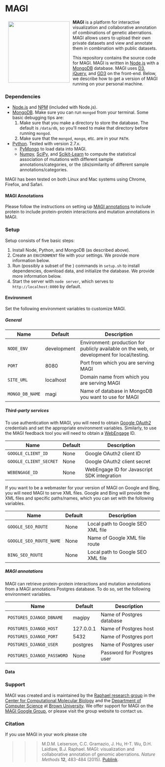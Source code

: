# MAGI #

<a href="http://magi.cs.brown.edu"><img src="http://magi.cs.brown.edu/img/magiTitle.svg" width="200px" align="left" hspace="10" vspace="6"></a>

**MAGI** is a platform for interactive visualization and collaborative annotation of combinations of genetic aberrations. MAGI allows users to upload their own private datasets and view and annotate them in combination with public datasets.

This repository contains the source code for MAGI. MAGI is written in [Node.js](http://nodejs.org/) with a [MongoDB](http://docs.mongodb.org/manual/tutorial/install-mongodb-on-os-x/) database. MAGI uses [D3](http://d3js.org/), [jQuery](http://jquery.com/), and [GD3](github.com/raphael-group/gd3) on the front-end. Below, we describe how to get a version of MAGI running on your personal machine.

### Dependencies ###

* [Node.js](http://nodejs.org/) and [NPM](https://www.npmjs.org/) (included with Node.js).
* [MongoDB](http://docs.mongodb.org/manual/tutorial/install-mongodb-on-os-x/). Make sure you can run `mongod` from your terminal. Some basic debugging tips are:
   1. Make sure that you make a directory to store the database. The default is `/data/db`,
      so you'll need to make that directory before running `mongod`.
   2. Make sure that the `mongod`, `mongo`, etc. are in your `PATH`.
* [Python](https://www.python.org/). Tested with version 2.7.x.
    * [PyMongo](https://api.mongodb.org/python/current/installation.html) to load data into MAGI.
    * [Numpy](http://www.numpy.org/), [SciPy](http://scikit-learn.org/stable/), and [Scikit-Learn](http://www.scipy.org/) to compute the statistical association of mutations with different sample annotations/categories, or the (dis)similarity of different sample annotations/categories.

MAGI has been tested on both Linux and Mac systems using Chrome, Firefox, and Safari.

#### MAGI Annotations ####

Please follow the instructions on setting up [MAGI annotations](https://github.com/raphael-group/magi-annotations) to include protein to include protein-protein interactions and mutation annotations in MAGI.

### Setup ###

Setup consists of five basic steps:

1. Install Node, Python, and MongoDB  (as described above).
2. Create an `ENVIRONMENT` file with your settings. We provide more information below.
3. Run (possibly a subset of the ) commands in `setup.sh` to install dependencies, download data, and initialize the database. We provide more information below.
4. Start the server with `node server`, which serves to `http://localhost:8000` by default.

#### Environment ####

Set the following environment variables to customize MAGI.

##### General #####

| **Name**        | **Default** | **Description**                                           |
| --------------- | ----------- | --------------------------------------------------------- |
| `NODE_ENV`      | development | Environment: production for publicly available on the web, or development for local/testing. |
| `PORT`          | 8080        | Port from which you are serving MAGI                      |
| `SITE_URL`      | localhost   | Domain name from which you are serving MAGI               |
| `MONGO_DB_NAME` | magi        | Name of database in MongoDB you want to use for MAGI      |

##### Third-party services #####

To use authentication with MAGI, you will need to obtain [Google OAuth2](https://developers.google.com/identity/protocols/OAuth2) credentials and set the appropriate environment variables. Similarly, to use the MAGI feedback tool you will need to obtain a [WebEngage](https://webengage.com/) ID.

| **Name**                | **Default** | **Description**                                           |
| ----------------------- | ------------| --------------------------------------------------------- |
| `GOOGLE_CLIENT_ID`      | None        |  Google OAuth2 client ID                                  |
| `GOOGLE_CLIENT_SECRET`  | None        |  Google OAuth2 client secret                              |
| `WEBENGAGE_ID`          | None        |  WebEngage ID for Javascript SDK integration              |

If you want to be a webmaster for your version of MAGI on Google and Bing, you will need MAGI to serve XML files. Google and Bing will provide the XML files and specific paths/names, which you can set with the following variables.

| **Name**                | **Default** | **Description**                    |
| --------------------    | ------------| ---------------------------------- |
| `GOOGLE_SEO_ROUTE`      | None        |  Local path to Google SEO XML file |
| `GOOGLE_SEO_ROUTE_NAME` | None        |  Name of Google XML file route     |
| `BING_SEO_ROUTE`        | None        |  Local path to Google SEO XML file |

##### MAGI annotations #####

MAGI can retrieve protein-protein interactions and mutation annotations from a MAGI annotations Postgres database. To do so, set the following environment variables.

| **Name**                   | **Default** | **Description**            |
| -------------------------- | ----------- | ---------------------------|
| `POSTGRES_DJANGO_DBNAME`   | magipy      | Name of Postgres database  |
| `POSTGRES_DJANGO_HOST`     | 127.0.0.1   | Name of Postgres host      |
| `POSTGRES_DJANGO_PORT`     | 5432        | Name of Postgres port      |
| `POSTGRES_DJANGO_USER`     | postgres    | Name of Postgres user      |
| `POSTGRES_DJANGO_PASSWORD` | None        | Password for Postgres user |

#### Data ####


### Support ###

MAGI was created and is maintained by the [Raphael research group](http://compbio.cs.brown.edu) in the [Center for Computational Molecular Biology](http://brown.edu/ccmb) and the [Department of Computer Science](http://cs.brown.edu) at [Brown University](http://brown.edu). We offer support for MAGI on the [MAGI Google Group](https://groups.google.com/forum/#!forum/magi-app), or please visit the group website to contact us.

### Citation ###

If you use MAGI in your work please cite

>>> M.D.M. Leiserson, C.C. Gramazio, J. Hu, H-T. Wu, D.H. Laidlaw, B.J. Raphael. MAGI: visualization and collaborative annotation of genomic aberrations. *Nature Methods* **12**, 483-484 (2015). [Publink](http://www.nature.com/nmeth/journal/v12/n6/full/nmeth.3412.html).
